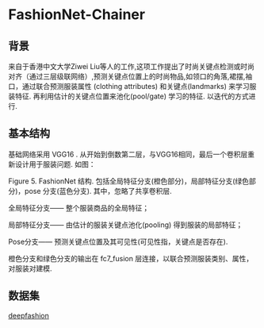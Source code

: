 FashionNet-Chainer
====

背景
----
来自于香港中文大学Ziwei Liu等人的工作,这项工作提出了时尚关键点检测或时尚对齐（通过三层级联网络）,预测关键点位置上的时尚物品,如领口的角落,裙摆,袖口，通过联合预测服装属性 (clothing attributes) 和关键点(landmarks) 来学习服装特征. 再利用估计的关键点位置来池化(pool/gate) 学习的特征. 以迭代的方式进行.

基本结构
----
基础网络采用 VGG16 . 从开始到倒数第二层，与VGG16相同，最后一个卷积层重新设计用于服装问题. 如图：

Figure 5. FashionNet 结构. 包括全局特征分支(橙色部分)，局部特征分支(绿色部分)，pose 分支(蓝色分支). 其中，忽略了共享卷积层.

全局特征分支—— 整个服装商品的全局特征；

局部特征分支—— 由估计的服装关键点池化(pooling) 得到服装的局部特征；

Pose分支—— 预测关键点位置及其可见性(可见性指，关键点是否存在).

橙色分支和绿色分支的输出在 fc7_fusion 层连接，以联合预测服装类别、属性，对服装对建模.

数据集
-----
[deepfashion](http://mmlab.ie.cuhk.edu.hk/projects/DeepFashion.html)
